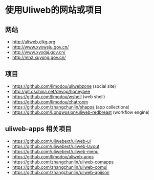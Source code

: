 # 使用Uliweb的网站或项目

## 网站

* http://uliweb.clkg.org
* http://www.xyxwsju.gov.cn/
* http://www.xyxdaj.gov.cn/
* http://mnz.xuyong.gov.cn/

## 项目

* https://github.com/limodou/uliwebzone (social site)
* http://git.oschina.net/devop/honeybee
* https://github.com/limodou/wshell (web shell)
* https://github.com/limodou/chatroom
* https://github.com/zhangchunlin/shapps (app collections)
* https://github.com/Longwosion/uliweb-redbreast (workflow engine)

## uliweb-apps 相关项目
* https://github.com/uliwebext/uliweb-ui
* https://github.com/uliwebext/uliweb-layout
* https://github.com/uliwebext/uliweb-menu
* https://github.com/limodou/uliweb-apps
* https://github.com/zhangchunlin/uliweb-comapps
* https://github.com/zhangchunlin/uliweb-comui
* https://github.com/zhangchunlin/uliweb-apijson
